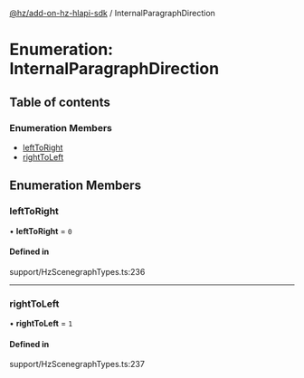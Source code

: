 [@hz/add-on-hz-hlapi-sdk](../overview.md) / InternalParagraphDirection

# Enumeration: InternalParagraphDirection

## Table of contents

### Enumeration Members

- [leftToRight](InternalParagraphDirection.md#leftToRight)
- [rightToLeft](InternalParagraphDirection.md#rightToLeft)

## Enumeration Members

### <a id="leftToRight" name="leftToRight"></a> leftToRight

• **leftToRight** = ``0``

#### Defined in

support/HzScenegraphTypes.ts:236

___

### <a id="rightToLeft" name="rightToLeft"></a> rightToLeft

• **rightToLeft** = ``1``

#### Defined in

support/HzScenegraphTypes.ts:237
